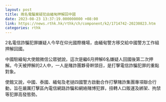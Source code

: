 ```yaml
---
layout: post
title: 兩名電騙案疑犯由緬甸押解回中國
date: 2023-08-23 13:37:19.000000000 +08:00
link: https://news.rthk.hk/rthk/ch/component/k2/1714742-20230823.htm
categories: rthk
---
```


2名電信詐騙犯罪嫌疑人今早在仰光國際機場，由緬甸警方移交給中國警方工作組押解回國。

中國駐緬甸大使館微信公眾號說，這次是繼6月押解6名嫌疑人回國後第二次押解。今天被押解的2人中，一人是賭詐團夥骨幹頭目，是打擊電信詐騙犯罪的重點對象。

使館又說，中國、泰國、緬甸及老撾四國警方啟動合作打擊賭詐集團專項聯合行動，旨在嚴厲打擊區內電信網路詐騙和網絡賭博犯罪，扭轉人口販運及綁架、拘禁等犯罪高發態勢。
